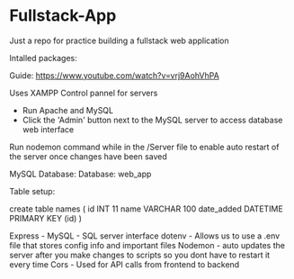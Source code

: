 # Fullstack-App
Just a repo for practice building a fullstack web application

Intalled packages:

Guide: https://www.youtube.com/watch?v=vrj9AohVhPA

Uses XAMPP Control pannel for servers
- Run Apache and MySQL 
- Click the 'Admin' button next to the MySQL server to access database web interface


Run nodemon command while in the /Server file to enable auto restart of the server once changes have been saved

MySQL Database:
Database: web_app

Table setup: 

create table names (
    id          INT         11
    name        VARCHAR     100
    date_added  DATETIME
    PRIMARY KEY (id)
)

Express - 
MySQL - SQL server interface
dotenv - Allows us to use a .env file that stores config info and important files
Nodemon - auto updates the server after you make changes to scripts so you dont have to restart it every time
Cors - Used for API calls from frontend to backend 